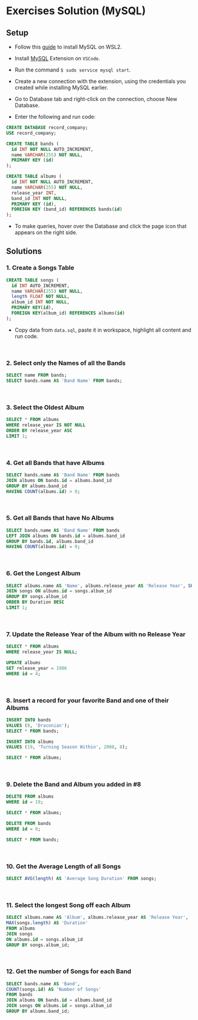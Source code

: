 # Exercises Solution (MySQL)

## Setup

- Follow this [guide](https://docs.microsoft.com/en-us/windows/wsl/tutorials/wsl-database) to install MySQL on WSL2.

- Install  [MySQL](https://marketplace.visualstudio.com/items?itemName=cweijan.vscode-mysql-client2) Extension on `VSCode`.

- Run the command `$ sudo service mysql start`.

- Create a new connection with the extension, using the credentials you created while installing MySQL earlier.

- Go to Database tab and right-click on the connection, choose New Database.

- Enter the following and run code:

```sql
CREATE DATABASE record_company;
USE record_company;

CREATE TABLE bands (
  id INT NOT NULL AUTO_INCREMENT,
  name VARCHAR(255) NOT NULL,
  PRIMARY KEY (id)
);

CREATE TABLE albums (
  id INT NOT NULL AUTO_INCREMENT,
  name VARCHAR(255) NOT NULL,
  release_year INT,
  band_id INT NOT NULL,
  PRIMARY KEY (id),
  FOREIGN KEY (band_id) REFERENCES bands(id)
);
```

- To make queries, hover over the Database and click the page icon that appears on the right side.

## Solutions

### 1. Create a Songs Table

```sql
CREATE TABLE songs (
  id INT AUTO_INCREMENT,
  name VARCHAR(255) NOT NULL,
  length FLOAT NOT NULL,
  album_id INT NOT NULL,
  PRIMARY KEY(id),
  FOREIGN KEY(album_id) REFERENCES albums(id)
);
```

- Copy data from `data.sql`, paste it in workspace, highlight all content and run code.

<br>

### 2. Select only the Names of all the Bands

```sql
SELECT name FROM bands;
SELECT bands.name AS 'Band Name' FROM bands;
```

<br>

### 3. Select the Oldest Album

```sql
SELECT * FROM albums
WHERE release_year IS NOT NULL
ORDER BY release_year ASC 
LIMIT 1;
```

<br>

### 4. Get all Bands that have Albums

```sql
SELECT bands.name AS 'Band Name' FROM bands
JOIN albums ON bands.id = albums.band_id
GROUP BY albums.band_id
HAVING COUNT(albums.id) > 0;
```

<br>

### 5. Get all Bands that have No Albums

```sql
SELECT bands.name AS 'Band Name' FROM bands
LEFT JOIN albums ON bands.id = albums.band_id
GROUP BY bands.id, albums.band_id
HAVING COUNT(albums.id) = 0;
```

<br>

### 6. Get the Longest Album

```sql
SELECT albums.name AS 'Name', albums.release_year AS 'Release Year', SUM(songs.length) AS 'Duration' FROM albums
JOIN songs ON albums.id = songs.album_id
GROUP BY songs.album_id 
ORDER BY Duration DESC
LIMIT 1; 
```
<br>

### 7. Update the Release Year of the Album with no Release Year

```sql
SELECT * FROM albums
WHERE release_year IS NULL;

UPDATE albums
SET release_year = 1986
WHERE id = 4;
```

<br>

### 8. Insert a record for your favorite Band and one of their Albums

```sql
INSERT INTO bands
VALUES (8, 'Draconian');
SELECT * FROM bands;

INSERT INTO albums
VALUES (19, 'Turning Season Within', 2008, 8);

SELECT * FROM albums;
```

<br>

### 9. Delete the Band and Album you added in #8

```sql
DELETE FROM albums 
WHERE id = 19;

SELECT * FROM albums;

DELETE FROM bands
WHERE id = 8;

SELECT * FROM bands;
```

<br>

### 10. Get the Average Length of all Songs

```sql
SELECT AVG(length) AS 'Average Song Duration' FROM songs;
```

<br>

### 11. Select the longest Song off each Album

```sql
SELECT albums.name AS 'Album', albums.release_year AS 'Release Year',
MAX(songs.length) AS 'Duration'
FROM albums
JOIN songs
ON albums.id = songs.album_id
GROUP BY songs.album_id;
```

<br>

### 12. Get the number of Songs for each Band

```sql
SELECT bands.name AS 'Band',
COUNT(songs.id) AS 'Number of Songs'
FROM bands
JOIN albums ON bands.id = albums.band_id
JOIN songs ON albums.id = songs.album_id
GROUP BY albums.band_id;
```
